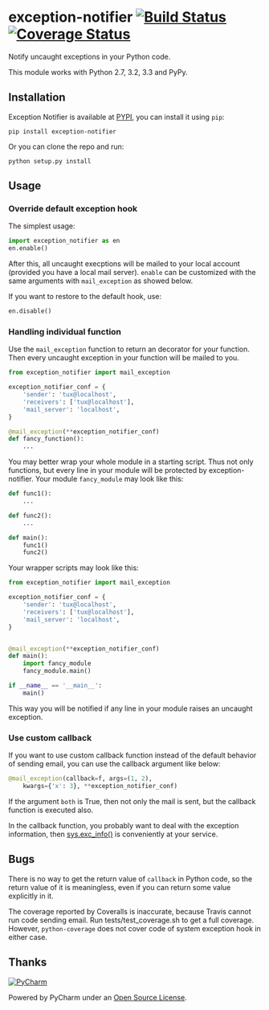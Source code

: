 # exception-notifier [![Build Status](https://travis-ci.org/fossilet/exception-notifier.png?branch=master)](https://travis-ci.org/fossilet/exception-notifier)  [![Coverage Status](https://coveralls.io/repos/fossilet/exception-notifier/badge.png?branch=master)](https://coveralls.io/r/fossilet/exception-notifier?branch=master)

Notify uncaught exceptions in your Python code.

This module works with Python 2.7, 3.2, 3.3 and PyPy.

## Installation

Exception Notifier is available at
[PYPI](https://pypi.python.org/pypi/exception-notifier),
you can install it using `pip`:

    pip install exception-notifier

Or you can clone the repo and run:

    python setup.py install

## Usage

### Override default exception hook

The simplest usage:

```python
import exception_notifier as en
en.enable()
```

After this, all uncaught execptions will be mailed to your local account
(provided you have a local mail server). `enable` can be customized with the
same arguments with `mail_exception` as showed below.

If you want to restore to the default hook, use:

```python
en.disable()
```

### Handling individual function

Use the `mail_exception` function to return an decorator for your function.
Then every uncaught exception in your function will be mailed to you.

```python
from exception_notifier import mail_exception

exception_notifier_conf = {
    'sender': 'tux@localhost',
    'receivers': ['tux@localhost'],
    'mail_server': 'localhost',
}

@mail_exception(**exception_notifier_conf)
def fancy_function():
    ...
```

You may better wrap your whole module in a starting script. Thus not only
functions, but every line in your module will be protected by
exception-notifier. Your module `fancy_module` may look like this:

```python
def func1():
    ...

def func2():
    ...

def main():
    func1()
    func2()
```

Your wrapper scripts may look like this:

```python
from exception_notifier import mail_exception

exception_notifier_conf = {
    'sender': 'tux@localhost',
    'receivers': ['tux@localhost'],
    'mail_server': 'localhost',
}


@mail_exception(**exception_notifier_conf)
def main():
    import fancy_module
    fancy_module.main()

if __name__ == '__main__':
    main()
```

This way you will be notified if any line in your module raises an uncaught
exception.

### Use custom callback

If you want to use custom callback function instead of the default behavior
of sending email, you can use the callback argument like below:

```python
@mail_exception(callback=f, args=(1, 2),
    kwargs={'x': 3}, **exception_notifier_conf)
```

If the argument `both` is True, then not only the mail is sent, but the
callback function is executed also.

In the callback function, you probably want to deal with the exception
information, then [sys.exc_info()](http://docs.python.org/2/library/sys.html#sys.exc_info) is conveniently at your service.

## Bugs

There is no way to get the return value of `callback` in Python code,
so the return value of it is meaningless, even if you can return some value
explicitly in it.

The coverage reported by Coveralls is inaccurate, because Travis cannot run
code sending email. Run tests/test_coverage.sh to get a full coverage.
However, `python-coverage` does not cover code of system exception hook
in either case.

## Thanks
[![PyCharm](http://www.jetbrains.com/pycharm/docs/logo_pycharm.png)](http://www.jetbrains.com/pycharm/)

Powered by PyCharm under an [Open Source License](http://www.jetbrains.com/pycharm/buy/buy.jsp#openSource).
